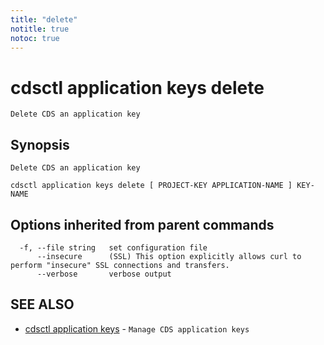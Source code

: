 ```yaml
---
title: "delete"
notitle: true
notoc: true
---
```

# cdsctl application keys delete

`Delete CDS an application key`

## Synopsis

`Delete CDS an application key`

```
cdsctl application keys delete [ PROJECT-KEY APPLICATION-NAME ] KEY-NAME
```

## Options inherited from parent commands

```
  -f, --file string   set configuration file
      --insecure      (SSL) This option explicitly allows curl to perform "insecure" SSL connections and transfers.
      --verbose       verbose output
```

## SEE ALSO

* [cdsctl application keys](/docs/components/cdsctl/application/keys/)	 - `Manage CDS application keys`

